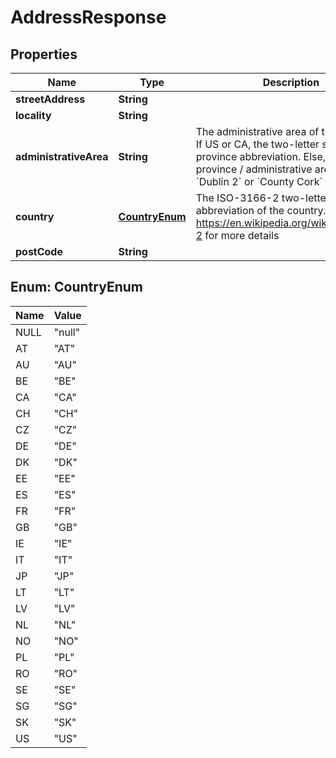 

# AddressResponse


## Properties

Name | Type | Description | Notes
------------ | ------------- | ------------- | -------------
**streetAddress** | **String** |  | 
**locality** | **String** |  | 
**administrativeArea** | **String** | The administrative area of the address. If US or CA, the two-letter state or province abbreviation. Else, the province / administrative area; such as, &#x60;Dublin 2&#x60; or &#x60;County Cork&#x60;  | 
**country** | [**CountryEnum**](#CountryEnum) | The ISO-3166-2 two-letter abbreviation of the country. Reference https://en.wikipedia.org/wiki/ISO_3166-2 for more details  | 
**postCode** | **String** |  | 



## Enum: CountryEnum

Name | Value
---- | -----
NULL | &quot;null&quot;
AT | &quot;AT&quot;
AU | &quot;AU&quot;
BE | &quot;BE&quot;
CA | &quot;CA&quot;
CH | &quot;CH&quot;
CZ | &quot;CZ&quot;
DE | &quot;DE&quot;
DK | &quot;DK&quot;
EE | &quot;EE&quot;
ES | &quot;ES&quot;
FR | &quot;FR&quot;
GB | &quot;GB&quot;
IE | &quot;IE&quot;
IT | &quot;IT&quot;
JP | &quot;JP&quot;
LT | &quot;LT&quot;
LV | &quot;LV&quot;
NL | &quot;NL&quot;
NO | &quot;NO&quot;
PL | &quot;PL&quot;
RO | &quot;RO&quot;
SE | &quot;SE&quot;
SG | &quot;SG&quot;
SK | &quot;SK&quot;
US | &quot;US&quot;



